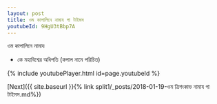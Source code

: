 ```yaml
---
layout: post
title: ওম কাপালিনে নামায গা টাইমস
youtubeId: 9HgU3tBbp7A
---
```

 
 
 ওম কাপালিনে নামায  
 
 -  কে মহাবিশ্বের অধিপতি (কপাল নামে পরিচিত) 
 
  
 
  
 
 
 
 
 
 


{% include youtubePlayer.html id=page.youtubeId %}
 
[Next]({{ site.baseurl }}{% link  split1/_posts/2018-01-19-ওম ত্রিশংকাভ নামায গা টাইমস.md%})
 
